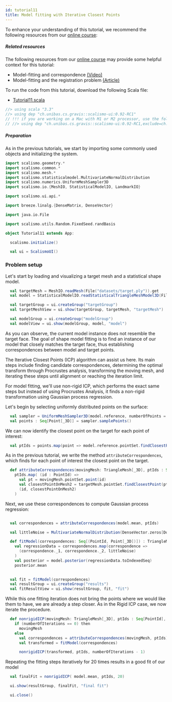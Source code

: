 ```yaml
---
id: tutorial11
title: Model fitting with Iterative Closest Points
---
```


To enhance your understanding of this tutorial, we recommend the following resources from our [online course](shapemodelling.cs.unibas.ch/ssm-course/):

##### Related resources

The following resources from our [online course](https://www.futurelearn.com/courses/statistical-shape-modelling) may provide
some helpful context for this tutorial:

- Model-fitting and correspondence [(Video)](https://www.futurelearn.com/courses/statistical-shape-modelling/3/steps/250371)
- Model-fitting and the registration problem [(Article)](https://www.futurelearn.com/courses/statistical-shape-modelling/3/steps/250372)

To run the code from this tutorial, download the following Scala file:
- [Tutorial11.scala](./Tutorial11.scala)

```scala mdoc:invisible
//> using scala "3.3"
//> using dep "ch.unibas.cs.gravis::scalismo-ui:0.92-RC1"
// !!! if you are working on a Mac with M1 or M2 processor, use the following import instead !!!
// //> using dep "ch.unibas.cs.gravis::scalismo-ui:0.92-RC1,exclude=ch.unibas.cs.gravis%vtkjavanativesmacosimpl"
```


##### Preparation

As in the previous tutorials, we start by importing some commonly used objects and initializing the system.

```scala mdoc:silent
import scalismo.geometry.*
import scalismo.common.*
import scalismo.mesh.*
import scalismo.statisticalmodel.MultivariateNormalDistribution
import scalismo.numerics.UniformMeshSampler3D
import scalismo.io.{MeshIO, StatisticalModelIO, LandmarkIO}

import scalismo.ui.api.*

import breeze.linalg.{DenseMatrix, DenseVector}

import java.io.File

import scalismo.utils.Random.FixedSeed.randBasis
```

```scala mdoc:invisible emptyLines:2
object Tutorial11 extends App:
```

```scala mdoc:silent
  scalismo.initialize()

  val ui = ScalismoUI()
```


### Problem setup

Let's start by loading and visualizing a target mesh and a statistical shape model.

```scala mdoc:silent emptyLines:2
  val targetMesh = MeshIO.readMesh(File("datasets/target.ply")).get
  val model = StatisticalModelIO.readStatisticalTriangleMeshModel3D(File("datasets/bfm.h5")).get

  val targetGroup = ui.createGroup("targetGroup")
  val targetMeshView = ui.show(targetGroup, targetMesh, "targetMesh")

  val modelGroup = ui.createGroup("modelGroup")
  val modelView = ui.show(modelGroup, model, "model")
```

As you can observe, the current model instance does not resemble the target face. The goal of shape model fitting is to find an instance of our model that closely matches the target face, thus establishing correspondences between model and target points.

The Iterative Closest Points (ICP) algorithm can assist us here. Its main steps include finding candidate correspondences, determining the optimal transform through Procrustes analysis, transforming the moving mesh, and iterating these steps until alignment or reaching the iteration limit.

For model fitting, we'll use non-rigid ICP, which performs the exact same steps but instead of using Procrustes Analysis, it finds a non-rigid transformation using Gaussian process regression.

Let's begin by selecting uniformly distributed points on the surface:

```scala mdoc:silent emptyLines:2
  val sampler = UniformMeshSampler3D(model.reference, numberOfPoints = 5000)
  val points : Seq[Point[_3D]] = sampler.samplePoints()
```

We can now identify the closest point on the target for each point of interest:
```scala mdoc:silent
  val ptIds = points.map(point => model.reference.pointSet.findClosestPoint(point).id)
```

As in the previous tutorial, we write the method ```attributeCorrespondences```, which finds for each
point of interest the closest point on the target.

```scala mdoc:silent emptyLines:2
  def attributeCorrespondences(movingMesh: TriangleMesh[_3D], ptIds : Seq[PointId]) : Seq[(PointId, Point[_3D])] = 
    ptIds.map( (id : PointId) =>
      val pt = movingMesh.pointSet.point(id)
      val closestPointOnMesh2 = targetMesh.pointSet.findClosestPoint(pt).point
      (id, closestPointOnMesh2)
    )  
```

Next, we use these correspondences to compute Gaussian process regression:

```scala mdoc:silent emptyLines:2

  val correspondences = attributeCorrespondences(model.mean, ptIds)

  val littleNoise = MultivariateNormalDistribution(DenseVector.zeros[Double](3), DenseMatrix.eye[Double](3))

  def fitModel(correspondences: Seq[(PointId, Point[_3D])]) : TriangleMesh[_3D] = 
    val regressionData = correspondences.map(correspondence =>
      (correspondence._1, correspondence._2, littleNoise)
    )
    val posterior = model.posterior(regressionData.toIndexedSeq)
    posterior.mean
  

  val fit = fitModel(correspondences)
  val resultGroup = ui.createGroup("results")
  val fitResultView = ui.show(resultGroup, fit, "fit")
```

While this one fitting iteration does not bring the points where we would like them to have, we are already
a step closer. As in the Rigid ICP case, we now iterate the procedure.

```scala mdoc emptyLines:2
  def nonrigidICP(movingMesh: TriangleMesh[_3D], ptIds : Seq[PointId], numberOfIterations : Int) : TriangleMesh[_3D] = 
    if (numberOfIterations == 0) then
      movingMesh 
    else 
      val correspondences = attributeCorrespondences(movingMesh, ptIds)
      val transformed = fitModel(correspondences)

      nonrigidICP(transformed, ptIds, numberOfIterations - 1)    
```

Repeating the fitting steps iteratively for 20 times results in a good fit of our model
```scala mdoc:silent
  val finalFit = nonrigidICP( model.mean, ptIds, 20)

  ui.show(resultGroup, finalFit, "final fit")
```

```scala mdoc:invisible
  ui.close()
```
